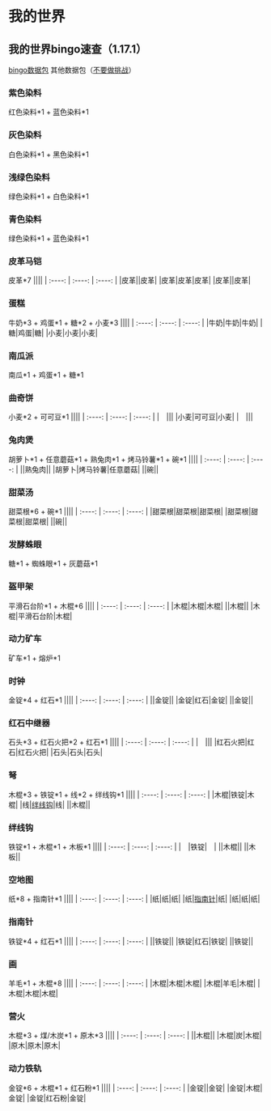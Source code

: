 # 我的世界
## 我的世界bingo速查（1.17.1）
[bingo数据包](https://www.mcbbs.net/thread-1269608-1-1.html)
其他数据包（[不要做挑战](https://github.com/KunoSayo/donotdo)）
### 紫色染料
红色染料\*1 + 蓝色染料\*1
### 灰色染料
白色染料\*1 + 黑色染料\*1
### 浅绿色染料
绿色染料\*1 + 白色染料\*1
### 青色染料
绿色染料\*1 + 蓝色染料\*1
### 皮革马铠
皮革\*7
||||
| :----: | :----: | :----: |
|皮革||皮革|
|皮革|皮革|皮革|
|皮革||皮革|
### 蛋糕
牛奶\*3 + 鸡蛋\*1 + 糖\*2 + 小麦\*3
||||
| :----: | :----: | :----: |
|牛奶|牛奶|牛奶|
|糖|鸡蛋|糖|
|小麦|小麦|小麦|
### 南瓜派
南瓜\*1 + 鸡蛋\*1 + 糖\*1
### 曲奇饼
小麦\*2 + 可可豆\*1
||||
| :----: | :----: | :----: |
|&emsp;|||
|小麦|可可豆|小麦|
|&emsp;|||
### 兔肉煲
胡萝卜\*1 + 任意蘑菇\*1 + 熟兔肉\*1 + 烤马铃薯\*1 + 碗\*1
||||
| :----: | :----: | :----: |
||熟兔肉||
|胡萝卜|烤马铃薯|任意蘑菇|
||碗||
### 甜菜汤
甜菜根\*6 + 碗\*1
||||
| :----: | :----: | :----: |
|甜菜根|甜菜根|甜菜根|
|甜菜根|甜菜根|甜菜根|
||碗||
### 发酵蛛眼
糖\*1 + 蜘蛛眼\*1 + 灰蘑菇\*1
### 盔甲架
平滑石台阶\*1 + 木棍\*6
||||
| :----: | :----: | :----: |
|木棍|木棍|木棍|
||木棍||
|木棍|平滑石台阶|木棍|
### 动力矿车
矿车\*1 + 熔炉\*1
### 时钟
金锭\*4 + 红石\*1
||||
| :----: | :----: | :----: |
||金锭||
|金锭|红石|金锭|
||金锭||
### 红石中继器
石头\*3 + 红石火把\*2 + 红石\*1
||||
| :----: | :----: | :----: |
|&emsp;|||
|红石火把|红石|红石火把|
|石头|石头|石头|
### 弩
木棍\*3 + 铁锭\*1 + 线\*2 + 绊线钩\*1
||||
| :----: | :----: | :----: |
|木棍|铁锭|木棍|
|线|[绊线钩](#绊线钩)|线|
||木棍||
### 绊线钩
铁锭\*1 + 木棍\*1 + 木板\*1
||||
| :----: | :----: | :----: |
|&emsp;|铁锭|&emsp;|
||木棍||
||木板||
### 空地图
纸\*8 + 指南针\*1
||||
| :----: | :----: | :----: |
|纸|纸|纸|
|纸|[指南针](#指南针)|纸|
|纸|纸|纸|
### 指南针
铁锭\*4 + 红石\*1
||||
| :----: | :----: | :----: |
||铁锭||
|铁锭|红石|铁锭|
||铁锭||
### 画
羊毛\*1 + 木棍\*8
||||
| :----: | :----: | :----: |
|木棍|木棍|木棍|
|木棍|羊毛|木棍|
|木棍|木棍|木棍|
### 营火
木棍\*3 + 煤/木炭\*1 + 原木\*3
||||
| :----: | :----: | :----: |
||木棍||
|木棍|炭|木棍|
|原木|原木|原木|
### 动力铁轨
金锭\*6 + 木棍\*1 + 红石粉\*1
||||
| :----: | :----: | :----: |
|金锭||金锭|
|金锭|木棍|金锭|
|金锭|红石粉|金锭|



<!-- 
||||
| :----: | :----: | :----: |
||||
||||
||||
-->